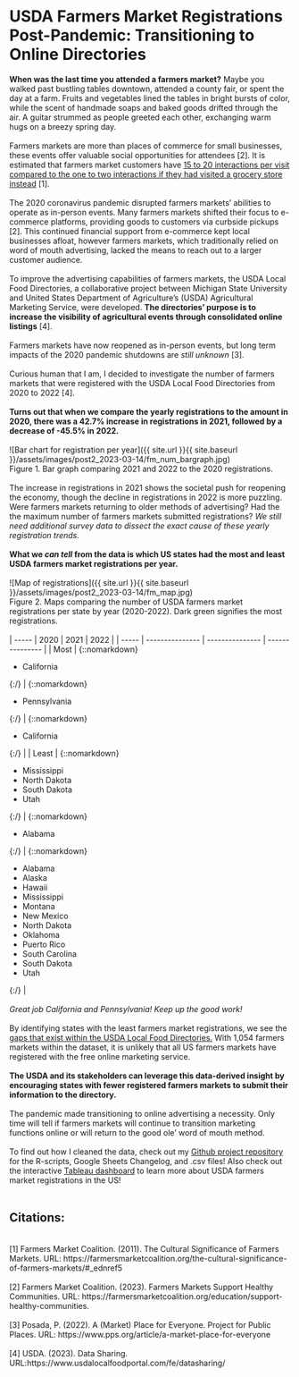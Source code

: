 # USDA Farmers Market Registrations Post-Pandemic: Transitioning to Online Directories

**When was the last time you attended a farmers market?** Maybe you walked past bustling tables downtown, attended a county fair, or spent the day at a farm. Fruits and vegetables lined the tables in bright bursts of color, while the scent of handmade soaps and baked goods drifted through the air. A guitar strummed as people greeted each other, exchanging warm hugs on a breezy spring day. 
<br><br>
Farmers markets are more than places of commerce for small businesses, these events offer valuable social opportunities for attendees [2]. It is estimated that farmers market customers have <u>15 to 20 interactions per visit compared to the one to two interactions if they had visited a grocery store instead</u> [1].
<br><br>
The 2020 coronavirus pandemic disrupted farmers markets’ abilities to operate as in-person events. Many farmers markets shifted their focus to e-commerce platforms, providing goods to customers via curbside pickups [2]. This continued financial support from e-commerce kept local businesses afloat, however farmers markets, which traditionally relied on word of mouth advertising, lacked the means to reach out to a larger customer audience. 
<br><br>
To improve the advertising capabilities of farmers markets, the USDA Local Food Directories, a collaborative project between Michigan State University and United States Department of Agriculture’s (USDA) Agricultural Marketing Service, were developed. **The directories’ purpose is to increase the visibility of agricultural events through consolidated online listings** [4]. 
<br><br>
Farmers markets have now reopened as in-person events, but long term impacts of the 2020 pandemic shutdowns are _still unknown_ [3]. 
<br><br>
Curious human that I am, I decided to investigate the number of farmers markets that were registered with the USDA Local Food Directories from 2020 to 2022 [4].
<br><br>
**Turns out that when we compare the yearly registrations to the amount in 2020, there was a 42.7% increase in registrations in 2021, followed by a decrease of -45.5% in 2022.** 
<br><br>
![Bar chart for registration per year]({{ site.url }}{{ site.baseurl }}/assets/images/post2_2023-03-14/fm_num_bargraph.jpg)
<br>
Figure 1. Bar graph comparing 2021 and 2022 to the 2020 registrations.
<br><br>
The increase in registrations in 2021 shows the societal push for reopening the economy, though the decline in registrations in 2022 is more puzzling. Were farmers markets returning to older methods of advertising? Had the the maximum number of farmers markets submitted registrations? _We still need additional survey data to dissect the exact cause of these yearly registration trends._
<br><br>
**What we _can tell_ from the data is which US states had the most and least USDA farmers market registrations per year.**
<br><br>
![Map of registrations]({{ site.url }}{{ site.baseurl }}/assets/images/post2_2023-03-14/fm_map.jpg)
<br>
Figure 2. Maps comparing the number of USDA farmers market registrations per state by year (2020-2022). Dark green signifies the most registrations. 
<br><br>
| ----- | 2020  | 2021 | 2022 |
| ----- | --------------- | --------------- | --------------- |
| Most | {::nomarkdown}<ul><li>California</li></ul>{:/} | {::nomarkdown}<ul><li>Pennsylvania</li></ul>{:/} | {::nomarkdown}<ul><li>California</li></ul>{:/} |
| Least | {::nomarkdown}<ul><li>Mississippi</li><li>North Dakota</li><li>South Dakota</li><li>Utah</li></ul>{:/} | {::nomarkdown}<ul><li>Alabama</li></ul>{:/} | {::nomarkdown}<ul><li>Alabama</li><li>Alaska</li><li>Hawaii</li><li>Mississippi</li><li>Montana</li><li>New Mexico</li><li>North Dakota</li><li>Oklahoma</li><li>Puerto Rico</li><li>South Carolina</li><li>South Dakota</li><li>Utah</li></ul>{:/} |
<br><br>
_Great job California and Pennsylvania! Keep up the good work!_
<br><br>
By identifying states with the least farmers market registrations, we see the <u>gaps that exist within the USDA Local Food Directories.</u> With 1,054 farmers markets within the dataset, it is unlikely that all US farmers markets have registered with the free online marketing service. 
<br><br>
**The USDA and its stakeholders can leverage this data-derived insight by encouraging states with fewer registered farmers markets to submit their information to the directory.**
<br><br>
The pandemic made transitioning to online advertising a necessity. Only time will tell if farmers markets will continue to transition marketing functions online or will return to the good ole’ word of mouth method.
<br><br>
To find out how I cleaned the data, check out my <a href="https://github.com/hjkissinger/USDA-Farmers-Market">Github project repository</a> for the R-scripts, Google Sheets Changelog, and .csv files! Also check out the interactive <a href="https://public.tableau.com/app/profile/hannah.kissinger6750/viz/FarmersMarketsintheU_S_/USDAFarmersMarketRegistrationsPost-Pandemic">Tableau dashboard</a> to learn more about USDA farmers market registrations in the US!
<br><br>
## Citations:
<br>
[1] Farmers Market Coalition. (2011). The Cultural Significance of Farmers Markets. URL: https://farmersmarketcoalition.org/the-cultural-significance-of-farmers-markets/#_ednref5
<br><br>
[2] Farmers Market Coalition. (2023). Farmers Markets Support Healthy Communities. URL: https://farmersmarketcoalition.org/education/support-healthy-communities.
<br><br>
[3] Posada, P. (2022). A (Market) Place for Everyone. Project for Public Places. URL: https://www.pps.org/article/a-market-place-for-everyone
<br><br>
[4] USDA. (2023). Data Sharing. URL:https://www.usdalocalfoodportal.com/fe/datasharing/
